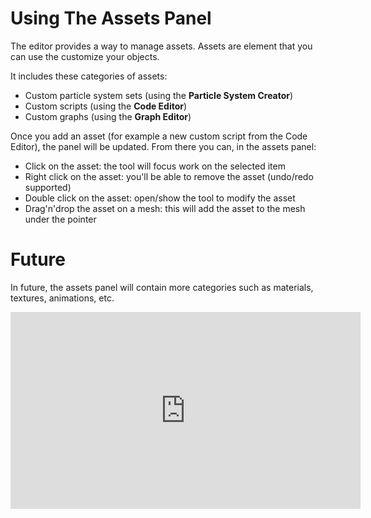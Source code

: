 # Using The Assets Panel

The editor provides a way to manage assets. Assets are element that you can use the customize your objects.

It includes these categories of assets:
* Custom particle system sets (using the **Particle System Creator**)
* Custom scripts (using the **Code Editor**)
* Custom graphs (using the **Graph Editor**)

Once you add an asset (for example a new custom script from the Code Editor), the panel will be updated. From there you can, in the assets panel:
* Click on the asset: the tool will focus work on the selected item
* Right click on the asset: you'll be able to remove the asset (undo/redo supported)
* Double click on the asset: open/show the tool to modify the asset
* Drag'n'drop the asset on a mesh: this will add the asset to the mesh under the pointer

# Future
In future, the assets panel will contain more categories such as materials, textures, animations, etc.

<iframe width="560" height="315" src="https://www.youtube.com/embed/TaMeFlUfqdE" frameborder="0" allow="autoplay; encrypted-media" allowFullScreen></iframe>
